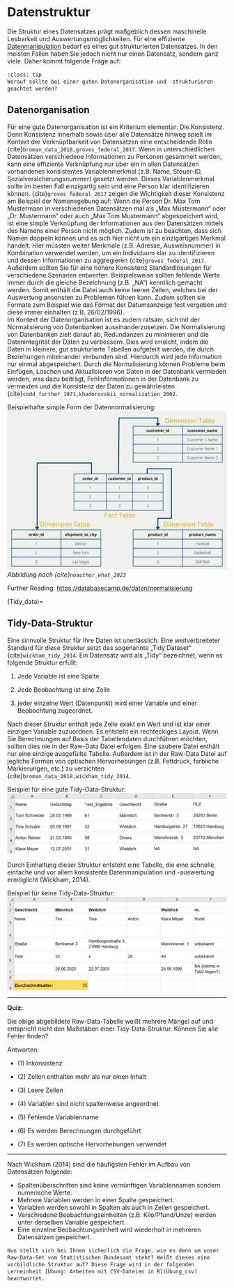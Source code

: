 # Datenstruktur

Die Struktur eines Datensatzes prägt maßgeblich dessen maschinelle Lesbarkeit und Auswertungsmöglichkeiten. Für eine effiziente [Datenmanipulation](Datenmanipulation) bedarf es eines gut strukturierten Datensatzes. In den meisten Fällen haben Sie jedoch nicht nur einen Datensatz, sondern ganz viele. Daher kommt folgende Frage auf:

```{note}
:class: tip
Worauf sollte bei einer guten Datenorganisation und -strukturieren geachtet werden? 
```


## Datenorganisation

Für eine gute Datenorganisation ist ein Kriterium elementar: Die Konsistenz. Denn Konsistenz innerhalb sowie über alle Datensätze hinweg spielt im Kontext der Verknüpfbarkeit von Datensätzen eine entscheidende Rolle {cite}`broman_data_2018,groves_federal_2017`. Wenn in unterschiedlichen Datensätzen verschiedene Informationen zu Personen gesammelt werden, kann eine effiziente Verknüpfung nur über ein in allen Datensätzen vorhandenes konsistentes Variablenmerkmal (z.B. Name, Steuer-ID, Sozialversicherungsnummer) gesetzt werden. Dieses Variablenmerkmal sollte im besten Fall einzigartig sein und eine Person klar identifizieren können. {cite}`groves_federal_2017` zeigen die Wichtigkeit dieser Konsistenz am Beispiel der Namensgebung auf: Wenn die Person Dr. Max Tom Mustermann in verschiedenen Datensätzen mal als „Max Mustermann“ oder „Dr. Mustermann“ oder auch „Max Tom Mustermann“ abgespeichert wird, ist eine simple Verknüpfung der Informationen aus den Datensätzen mittels des Namens einer Person nicht möglich. Zudem ist zu beachten, dass sich Namen doppeln können und es sich hier nicht um ein einzigartiges Merkmal handelt. Hier müssten weiter Merkmale (z.B. Adresse, Ausweisnummer) in Kombination verwendet werden, um ein Individuum klar zu identifizieren und dessen Informationen zu aggregieren {cite}`groves_federal_2017`. Außerdem sollten Sie für eine höhere Konsistenz Standardlösungen für verschiedene Szenarien entwerfen. Beispielsweise sollten fehlende Werte immer durch die gleiche Bezeichnung (z.B. „NA“) kenntlich gemacht werden. Somit enthält die Datei auch keine leeren Zellen, welches bei der Auswertung ansonsten zu Problemen führen kann. Zudem sollten sie Formate zum Beispiel wie das Format der Datumsanzeige fest vergeben und diese immer einhalten (z.B. 26/02/1996).   
Im Kontext der Datenorganisation ist es zudem ratsam, sich mit der Normalisierung von Datenbanken auseinanderzusetzen. Die Normalisierung von Datenbanken zielt darauf ab, Redundanzen zu minimieren und die Datenintegrität der Daten zu verbessern. Dies wird erreicht, indem die Daten in kleinere, gut strukturierte Tabellen aufgeteilt werden, die durch Beziehungen miteinander verbunden sind. Hierdurch wird jede Information nur einmal abgespeichert. Durch die Normalisierung können Probleme beim Einfügen, Löschen und Aktualisieren von Daten in der Datenbank vermieden werden, was dazu beiträgt, Fehlinformationen in der Datenbank zu vermeiden und die Konsistenz der Daten zu gewährleisten {cite}`codd_further_1971,khodorovskii_normalization_2002`. 

Beispielhafte simple Form der Datennormalisierung:
![](_images/Normalisierung_Tabelle.png)  
*Abbildung nach {cite}`noauthor_what_2023`*

Further Reading:
https://databasecamp.de/daten/normalisierung


(Tidy_data)=
## Tidy-Data-Struktur
Eine sinnvolle Struktur für Ihre Daten ist unerlässlich. Eine weitverbreiteter Standard für diese Struktur setzt das sogenannte „Tidy Dataset“ {cite}`wickham_tidy_2014`. Ein Datensatz wird als „Tidy“ bezeichnet, wenn es folgende Struktur erfüllt:

1. Jede Variable ist eine Spalte

2. Jede Beobachtung ist eine Zeile

3. jeder einzelne Wert (Datenpunkt) wird
einer Variable und einer Beobachtung zugeordnet.

Nach dieser Struktur enthält jede Zelle exakt ein Wert und ist klar einer einzigen Variable zuzuordnen. Es entsteht ein rechteckiges Layout. Wenn Sie Berechnungen auf Basis der Tabellendaten durchführen möchten, sollten dies nie in der Raw-Data Datei erfolgen. Eine saubere Datei enthält nur eine einzige ausgefüllte Tabelle. Außerdem ist in der Raw-Data Datei auf jegliche Formen von optischen Hervorhebungen (z.B. Fettdruck, farbliche Markierungen, etc.) zu verzichten {cite}`broman_data_2018,wickham_tidy_2014`. 

Beispiel für eine gute Tidy-Data-Struktur: 
![](_images/tidy_data_gut.png) 

Durch Einhaltung dieser Struktur entsteht eine Tabelle, die eine schnelle, einfache und vor allem konsistente Datenmanipulation und -auswertung ermöglicht (Wickham, 2014).

Beispiel für keine Tidy-Data-Struktur:
![](_images/tidy_data_schlecht.png) 

*** 
**Quiz:**

Die obige abgebildete Raw-Data-Tabelle weißt mehrere Mängel auf und entspricht nicht den Maßstäben einer Tidy-Data-Struktur. Können Sie alle Fehler finden? 


Antworten:
- (1)	Inkonsistenz

- (2)	Zellen enthalten mehr als nur einen Inhalt

- (3)	Leere Zellen
  
- (4) Variablen sind nicht spaltenweise angeordnet
  
- (5)	Fehlende Variablenname
  
- (6)	Es werden Berechnungen durchgeführt
  
- (7) Es werden optische Hervorhebungen verwendet

*** 
Nach Wickham (2014) sind die häufigsten Fehler im Aufbau von Datensätzen folgende:

- Spaltenüberschriften sind keine vernünftigen Variablennamen sondern numerische Werte.
- Mehrere Variablen werden in einer Spalte gespeichert.
- Variablen werden sowohl in Spalten als auch in Zeilen gespeichert.
- Verschiedene Beobachtungseinheiten (z.B. Kilo/Pfund/Unze) werden unter derselben Variable gespeichert.
- Eine einzelne Beobachtungseinheit wird wiederholt in mehreren Datensätzen gespeichert.


```{note}
Nun stellt sich bei Ihnen sicherlich die Frage, wie es denn um unser Raw-Data-Set vom Statistischen Bundesamt steht? Weißt dieses eine vorbildliche Struktur auf? Diese Frage wird in der folgenden Lerneinheit [Übung: Arbeiten mit CSV-Dateien in R](Übung_csv) beantwortet.
```
